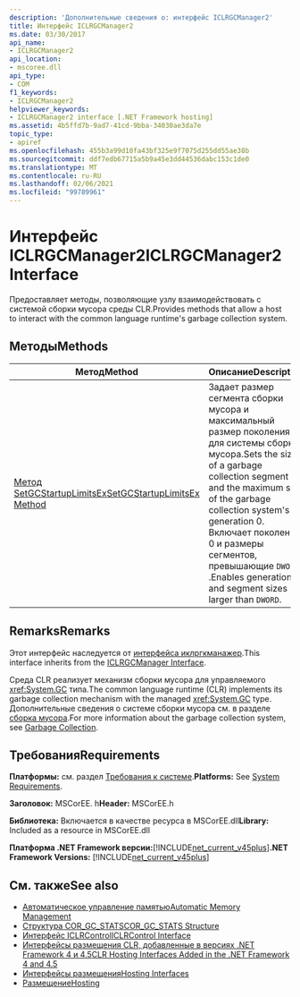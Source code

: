 ```yaml
---
description: 'Дополнительные сведения о: интерфейс ICLRGCManager2'
title: Интерфейс ICLRGCManager2
ms.date: 03/30/2017
api_name:
- ICLRGCManager2
api_location:
- mscoree.dll
api_type:
- COM
f1_keywords:
- ICLRGCManager2
helpviewer_keywords:
- ICLRGCManager2 interface [.NET Framework hosting]
ms.assetid: 4b5ffd7b-9ad7-41cd-9bba-34030ae3da7e
topic_type:
- apiref
ms.openlocfilehash: 455b3a99d10fa43bf325e9f7075d255dd55ae38b
ms.sourcegitcommit: ddf7edb67715a5b9a45e3dd44536dabc153c1de0
ms.translationtype: MT
ms.contentlocale: ru-RU
ms.lasthandoff: 02/06/2021
ms.locfileid: "99789961"
---
```

# <a name="iclrgcmanager2-interface"></a><span data-ttu-id="6f787-103">Интерфейс ICLRGCManager2</span><span class="sxs-lookup"><span data-stu-id="6f787-103">ICLRGCManager2 Interface</span></span>

<span data-ttu-id="6f787-104">Предоставляет методы, позволяющие узлу взаимодействовать с системой сборки мусора среды CLR.</span><span class="sxs-lookup"><span data-stu-id="6f787-104">Provides methods that allow a host to interact with the common language runtime's garbage collection system.</span></span>  
  
## <a name="methods"></a><span data-ttu-id="6f787-105">Методы</span><span class="sxs-lookup"><span data-stu-id="6f787-105">Methods</span></span>  
  
|<span data-ttu-id="6f787-106">Метод</span><span class="sxs-lookup"><span data-stu-id="6f787-106">Method</span></span>|<span data-ttu-id="6f787-107">Описание</span><span class="sxs-lookup"><span data-stu-id="6f787-107">Description</span></span>|  
|------------|-----------------|  
|[<span data-ttu-id="6f787-108">Метод SetGCStartupLimitsEx</span><span class="sxs-lookup"><span data-stu-id="6f787-108">SetGCStartupLimitsEx Method</span></span>](iclrgcmanager2-setgcstartuplimitsex-method.md)|<span data-ttu-id="6f787-109">Задает размер сегмента сборки мусора и максимальный размер поколения 0 для системы сборки мусора.</span><span class="sxs-lookup"><span data-stu-id="6f787-109">Sets the size of a garbage collection segment and the maximum size of the garbage collection system's generation 0.</span></span> <span data-ttu-id="6f787-110">Включает поколение 0 и размеры сегментов, превышающие `DWORD` .</span><span class="sxs-lookup"><span data-stu-id="6f787-110">Enables generation 0 and segment sizes larger than `DWORD`.</span></span>|  
  
## <a name="remarks"></a><span data-ttu-id="6f787-111">Remarks</span><span class="sxs-lookup"><span data-stu-id="6f787-111">Remarks</span></span>  

 <span data-ttu-id="6f787-112">Этот интерфейс наследуется от [интерфейса иклргкманажер](iclrgcmanager-interface.md).</span><span class="sxs-lookup"><span data-stu-id="6f787-112">This interface inherits from the [ICLRGCManager Interface](iclrgcmanager-interface.md).</span></span>  
  
 <span data-ttu-id="6f787-113">Среда CLR реализует механизм сборки мусора для управляемого <xref:System.GC> типа.</span><span class="sxs-lookup"><span data-stu-id="6f787-113">The common language runtime (CLR) implements its garbage collection mechanism with the managed <xref:System.GC> type.</span></span> <span data-ttu-id="6f787-114">Дополнительные сведения о системе сборки мусора см. в разделе [сборка мусора](../../../standard/garbage-collection/index.md).</span><span class="sxs-lookup"><span data-stu-id="6f787-114">For more information about the garbage collection system, see [Garbage Collection](../../../standard/garbage-collection/index.md).</span></span>  
  
## <a name="requirements"></a><span data-ttu-id="6f787-115">Требования</span><span class="sxs-lookup"><span data-stu-id="6f787-115">Requirements</span></span>  

 <span data-ttu-id="6f787-116">**Платформы:** см. раздел [Требования к системе](../../get-started/system-requirements.md).</span><span class="sxs-lookup"><span data-stu-id="6f787-116">**Platforms:** See [System Requirements](../../get-started/system-requirements.md).</span></span>  
  
 <span data-ttu-id="6f787-117">**Заголовок:** MSCorEE. h</span><span class="sxs-lookup"><span data-stu-id="6f787-117">**Header:** MSCorEE.h</span></span>  
  
 <span data-ttu-id="6f787-118">**Библиотека:** Включается в качестве ресурса в MSCorEE.dll</span><span class="sxs-lookup"><span data-stu-id="6f787-118">**Library:** Included as a resource in MSCorEE.dll</span></span>  
  
 <span data-ttu-id="6f787-119">**Платформа .NET Framework версии:**[!INCLUDE[net_current_v45plus](../../../../includes/net-current-v45plus-md.md)]</span><span class="sxs-lookup"><span data-stu-id="6f787-119">**.NET Framework Versions:** [!INCLUDE[net_current_v45plus](../../../../includes/net-current-v45plus-md.md)]</span></span>  
  
## <a name="see-also"></a><span data-ttu-id="6f787-120">См. также</span><span class="sxs-lookup"><span data-stu-id="6f787-120">See also</span></span>

- [<span data-ttu-id="6f787-121">Автоматическое управление памятью</span><span class="sxs-lookup"><span data-stu-id="6f787-121">Automatic Memory Management</span></span>](../../../standard/automatic-memory-management.md)
- [<span data-ttu-id="6f787-122">Структура COR_GC_STATS</span><span class="sxs-lookup"><span data-stu-id="6f787-122">COR_GC_STATS Structure</span></span>](cor-gc-stats-structure.md)
- [<span data-ttu-id="6f787-123">Интерфейс ICLRControl</span><span class="sxs-lookup"><span data-stu-id="6f787-123">ICLRControl Interface</span></span>](iclrcontrol-interface.md)
- [<span data-ttu-id="6f787-124">Интерфейсы размещения CLR, добавленные в версиях .NET Framework 4 и 4.5</span><span class="sxs-lookup"><span data-stu-id="6f787-124">CLR Hosting Interfaces Added in the .NET Framework 4 and 4.5</span></span>](clr-hosting-interfaces-added-in-the-net-framework-4-and-4-5.md)
- [<span data-ttu-id="6f787-125">Интерфейсы размещения</span><span class="sxs-lookup"><span data-stu-id="6f787-125">Hosting Interfaces</span></span>](hosting-interfaces.md)
- [<span data-ttu-id="6f787-126">Размещение</span><span class="sxs-lookup"><span data-stu-id="6f787-126">Hosting</span></span>](index.md)
